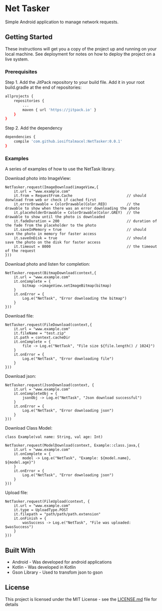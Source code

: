 # Net Tasker

Simple Android application to manage network requests.

## Getting Started

These instructions will get you a copy of the project up and running on your local machine. See deployment for notes on how to deploy the project on a live system.

### Prerequisites

Step 1. Add the JitPack repository to your build file.
Add it in your root build.gradle at the end of repositories:
```sh
allprojects {
    repositories {
        ...
        maven { url 'https://jitpack.io' }
    }
}
```
Step 2. Add the dependency
```sh
dependencies {
    compile 'com.github.iosiftalmacel:NetTasker:0.0.1'
}
```

### Examples

A series of examples of how to use the NetTask library.

Download photo into ImageView:
```
NetTasker.request(ImageDownload(imageView,{
    it.url = "www.example.com" 
    it.from = RequestFrom.Cache                         // should donwload from web or check if cached first
    it.errorDrawable = ColorDrawable(Color.RED)         // the drawable to show when there was an error downloading the photo
    it.placeholderDrawable = ColorDrawable(Color.GREY)  // the drawable to show until the photo is downloaded
    it.fadeDuration = 200                               // duration of the fade from the placeholder to the photo
    it.saveInMemory = true                              // should  save the photo in memory for faster access
    it.saveOnDisk = true                                // should  save the photo on the disk for faster access
    it.timeout = 8000                                   // the timeout of the request
}))
```

Download photo and listen for completion:
```
NetTasker.request(BitmapDownload(context,{
    it.url = "www.example.com"
    it.onComplete = {
        bitmap ->imageView.setImageBitmap(bitmap)  
    }
    it.onError = {
        Log.e("NetTask", "Error downloading the bitmap")
    }
}))
```

Download file:
```
NetTasker.request(FileDownload(context,{
    it.url = "www.example.com"
    it.fileName = "test.zip"
    it.path = context.cacheDir
    it.onComplete = {
        file -> Log.e("NetTask", "File size ${file.length() / 1024}")
    }
    it.onError = {
        Log.e("NetTask", "Error downloading file")
    }
}))
```

Download json:
```
NetTasker.request(JsonDownload(context, {
    it.url = "www.example.com"
    it.onCompleteObj = {
        jsonObj -> Log.e("NetTask", "Json download successful")
    }
    it.onError = {
        Log.e("NetTask", "Error downloading json")
    }
}))
```

Download Class Model:
```
class Example(val name: String, val age: Int)

NetTasker.request(ModelDownload(context, Example::class.java,{
    it.url = "www.example.com"
    it.onComplete = {
        model -> Log.e("NetTask", "Example: ${model.name}, ${model.age}")
    }
    it.onError = {
        Log.e("NetTask", "Error downloading json")
    }
}))
``` 

Upload file:
```
NetTasker.request(FileUpload(context, {
    it.url = "www.example.com"
    it.type = UploadType.POST
    it.filepath = "path/path/path.extension"
    it.onFinish = {
        wasSuccess -> Log.e("NetTask", "File was uploaded: $wasSuccess")
    }
}))
```

## Built With

* Android - Was developed for android applications
* Kotlin - Was developed in Kotlin
* Gson Library - Used to transfom json to gson

## License

This project is licensed under the MIT License - see the [LICENSE.md](LICENSE.md) file for details
